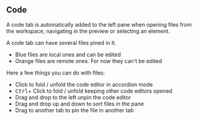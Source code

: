 ## Code

A code tab is automatically added to the left pane when opening files from the workspace, navigating in the preview or selecting an element.

A code tab can have several files pined in it.

- Blue files are local ones and can be edited
- Orange files are remote ones. For now they can't be edited

Here a few things you can do with files:
- Click to fold / unfold the code editor in accordion mode
- <kbd>Ctrl</kbd>+ Click to fold / unfold keeping other code editors opened
- Drag and drop to the left unpin the code editor
- Drag and drop up and down to sort files in the pane
- Drag to another tab to pin the file in another tab